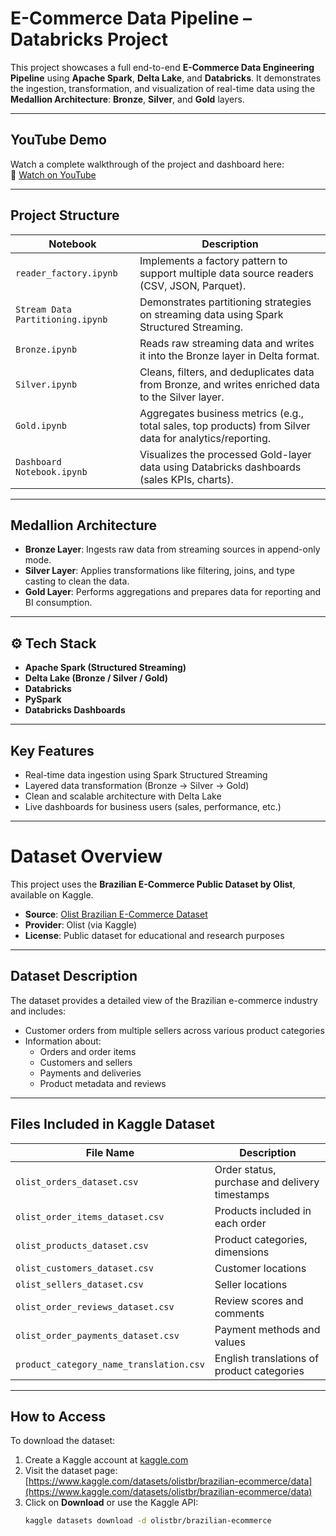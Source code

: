 # E-Commerce Data Pipeline – Databricks Project

This project showcases a full end-to-end **E-Commerce Data Engineering Pipeline** using **Apache Spark**, **Delta Lake**, and **Databricks**. It demonstrates the ingestion, transformation, and visualization of real-time data using the **Medallion Architecture**: **Bronze**, **Silver**, and **Gold** layers.

---

## YouTube Demo

Watch a complete walkthrough of the project and dashboard here:  
🔗 [Watch on YouTube](https://www.youtube.com/watch?v=YOUR_VIDEO_ID)

---

## Project Structure

| Notebook                     | Description |
|-----------------------------|-------------|
| `reader_factory.ipynb`      | Implements a factory pattern to support multiple data source readers (CSV, JSON, Parquet). |
| `Stream Data Partitioning.ipynb` | Demonstrates partitioning strategies on streaming data using Spark Structured Streaming. |
| `Bronze.ipynb`              | Reads raw streaming data and writes it into the Bronze layer in Delta format. |
| `Silver.ipynb`              | Cleans, filters, and deduplicates data from Bronze, and writes enriched data to the Silver layer. |
| `Gold.ipynb`                | Aggregates business metrics (e.g., total sales, top products) from Silver data for analytics/reporting. |
| `Dashboard Notebook.ipynb`  | Visualizes the processed Gold-layer data using Databricks dashboards (sales KPIs, charts). |

---

## Medallion Architecture

- **Bronze Layer**: Ingests raw data from streaming sources in append-only mode.
- **Silver Layer**: Applies transformations like filtering, joins, and type casting to clean the data.
- **Gold Layer**: Performs aggregations and prepares data for reporting and BI consumption.

---

## ⚙️ Tech Stack

- **Apache Spark (Structured Streaming)**
- **Delta Lake (Bronze / Silver / Gold)**
- **Databricks**
- **PySpark**
- **Databricks Dashboards**

---

## Key Features

- Real-time data ingestion using Spark Structured Streaming
- Layered data transformation (Bronze → Silver → Gold)
- Clean and scalable architecture with Delta Lake
- Live dashboards for business users (sales, performance, etc.)

---

# Dataset Overview

This project uses the **Brazilian E-Commerce Public Dataset by Olist**, available on Kaggle.

- **Source**: [Olist Brazilian E-Commerce Dataset](https://www.kaggle.com/datasets/olistbr/brazilian-ecommerce/data)
- **Provider**: Olist (via Kaggle)
- **License**: Public dataset for educational and research purposes

---

## Dataset Description

The dataset provides a detailed view of the Brazilian e-commerce industry and includes:
- Customer orders from multiple sellers across various product categories
- Information about:
  - Orders and order items
  - Customers and sellers
  - Payments and deliveries
  - Product metadata and reviews

---

## Files Included in Kaggle Dataset

| File Name                      | Description |
|-------------------------------|-------------|
| `olist_orders_dataset.csv`     | Order status, purchase and delivery timestamps |
| `olist_order_items_dataset.csv`| Products included in each order |
| `olist_products_dataset.csv`   | Product categories, dimensions |
| `olist_customers_dataset.csv`  | Customer locations |
| `olist_sellers_dataset.csv`    | Seller locations |
| `olist_order_reviews_dataset.csv`| Review scores and comments |
| `olist_order_payments_dataset.csv`| Payment methods and values |
| `product_category_name_translation.csv`| English translations of product categories |

---

## How to Access

To download the dataset:
1. Create a Kaggle account at [kaggle.com](https://www.kaggle.com/)
2. Visit the dataset page: [https://www.kaggle.com/datasets/olistbr/brazilian-ecommerce/data](https://www.kaggle.com/datasets/olistbr/brazilian-ecommerce/data)
3. Click on **Download** or use the Kaggle API:
   ```bash
   kaggle datasets download -d olistbr/brazilian-ecommerce

